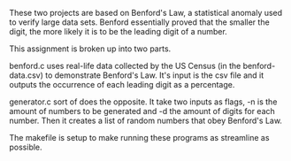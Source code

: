 These two projects are based on Benford's Law, a statistical anomaly used to verify large data sets.
Benford essentially proved that the smaller the digit, the more likely it is to be the leading digit of a number.

This assignment is broken up into two parts. 

benford.c uses real-life data collected by the US Census (in the benford-data.csv) to demonstrate Benford's Law.
It's input is the csv file and it outputs the occurrence of each leading digit as a percentage.

generator.c sort of does the opposite. It take two inputs as flags, -n is the amount of numbers to be generated
and -d the amount of digits for each number. Then it creates a list of random numbers that obey Benford's Law.

The makefile is setup to make running these programs as streamline as possible.
